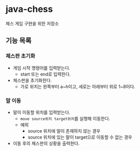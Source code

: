# java-chess
체스 게임 구현을 위한 저장소

## 기능 목록

### 체스판 초기화

- 게임 시작 명령어를 입력받는다.
    - start 또는 end로 입력한다.
- 체스판을 초기화한다.
    - 가로 위치는 왼쪽부터 a~h이고, 세로는 아래부터 위로 1~8이다.	

### 말 이동

- 말이 이동할 위치를 입력받는다.
    - `move source위치 target위치`를 실행해 이동한다.
    - 예외
        - source 위치에 말이 존재하지 않는 경우
        - source 위치에 있는 말이 target으로 이동할 수 없는 경우
- 이동 후의 체스판의 상황을 출력한다.
